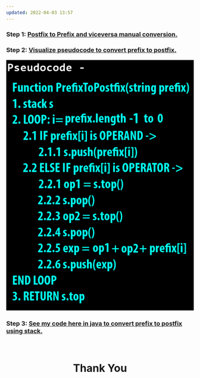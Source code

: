 ```yaml
---
updated: 2022-04-03 13:57
---
```

### **Step 1:** [Postfix to Prefix and viceversa **manual conversion**.](https://youtu.be/tuRwmc6Jo1U?t=1097)

### **Step 2:** [Visualize pseudocode to convert prefix to postfix.](https://youtu.be/CV7jwxSz8cg)

![](./pseudocode.png)

### **Step 3:** [See my code here in java to convert prefix to postfix using stack.](./PrefixPostfix.java)

<br>
<h1 align="Center">Thank You</h1>
